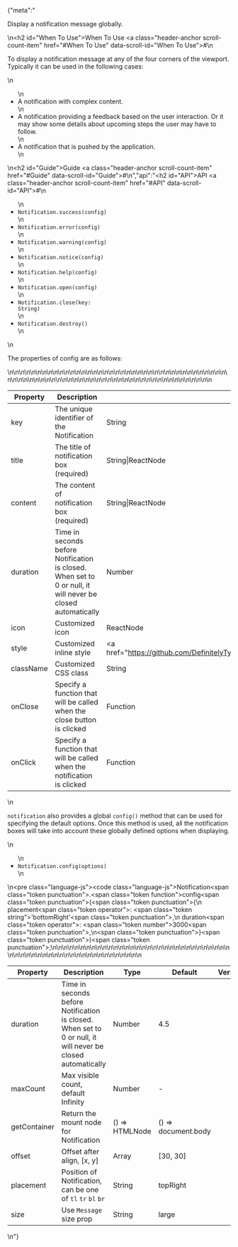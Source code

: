 {"meta":"<p>Display a notification message globally.</p>\n<h2 id=\"When To Use\">When To Use <a class=\"header-anchor scroll-count-item\" href=\"#When To Use\" data-scroll-id=\"When To Use\">#</a></h2>\n<p>To display a notification message at any of the four corners of the viewport. Typically it can be used in the following cases:</p>\n<ul>\n<li>A notification with complex content.</li>\n<li>A notification providing a feedback based on the user interaction. Or it may show some details about upcoming steps the user may have to follow.</li>\n<li>A notification that is pushed by the application.</li>\n</ul>\n<h2 id=\"Guide\">Guide <a class=\"header-anchor scroll-count-item\" href=\"#Guide\" data-scroll-id=\"Guide\">#</a></h2>\n","api":"<h2 id=\"API\">API <a class=\"header-anchor scroll-count-item\" href=\"#API\" data-scroll-id=\"API\">#</a></h2>\n<ul>\n<li><code>Notification.success(config)</code></li>\n<li><code>Notification.error(config)</code></li>\n<li><code>Notification.warning(config)</code></li>\n<li><code>Notification.notice(config)</code></li>\n<li><code>Notification.help(config)</code></li>\n<li><code>Notification.open(config)</code></li>\n<li><code>Notification.close(key: String)</code></li>\n<li><code>Notification.destroy()</code></li>\n</ul>\n<p>The properties of config are as follows:</p>\n<table>\n<thead>\n<tr>\n<th>Property</th>\n<th>Description</th>\n<th>Type</th>\n<th>Default</th>\n<th>Version</th>\n</tr>\n</thead>\n<tbody>\n<tr>\n<td>key</td>\n<td>The unique identifier of the Notification</td>\n<td>String</td>\n<td>-</td>\n<td></td>\n</tr>\n<tr>\n<td>title</td>\n<td>The title of notification box (required)</td>\n<td>String|ReactNode</td>\n<td>-</td>\n<td></td>\n</tr>\n<tr>\n<td>content</td>\n<td>The content of notification box (required)</td>\n<td>String|ReactNode</td>\n<td>-</td>\n<td></td>\n</tr>\n<tr>\n<td>duration</td>\n<td>Time in seconds before Notification is closed. When set to 0 or null, it will never be closed automatically</td>\n<td>Number</td>\n<td>4.5</td>\n<td></td>\n</tr>\n<tr>\n<td>icon</td>\n<td>Customized icon</td>\n<td>ReactNode</td>\n<td>-</td>\n<td></td>\n</tr>\n<tr>\n<td>style</td>\n<td>Customized inline style</td>\n<td><a href=\"https://github.com/DefinitelyTyped/DefinitelyTyped/blob/e434515761b36830c3e58a970abf5186f005adac/types/react/index.d.ts#L794\">React.CSSProperties</a></td>\n<td>-</td>\n<td></td>\n</tr>\n<tr>\n<td>className</td>\n<td>Customized CSS class</td>\n<td>String</td>\n<td>-</td>\n<td></td>\n</tr>\n<tr>\n<td>onClose</td>\n<td>Specify a function that will be called when the close button is clicked</td>\n<td>Function</td>\n<td>-</td>\n<td></td>\n</tr>\n<tr>\n<td>onClick</td>\n<td>Specify a function that will be called when the notification is clicked</td>\n<td>Function</td>\n<td>-</td>\n<td></td>\n</tr>\n</tbody>\n</table>\n<p><code>notification</code> also provides a global <code>config()</code> method that can be used for specifying the default options. Once this method is used, all the notification boxes will take into account these globally defined options when displaying.</p>\n<ul>\n<li><code>Notification.config(options)</code></li>\n</ul>\n<pre class=\"language-js\"><code class=\"language-js\">Notification<span class=\"token punctuation\">.</span><span class=\"token function\">config</span><span class=\"token punctuation\">(</span><span class=\"token punctuation\">{</span>\n  placement<span class=\"token operator\">:</span> <span class=\"token string\">'bottomRight'</span><span class=\"token punctuation\">,</span>\n  duration<span class=\"token operator\">:</span> <span class=\"token number\">3000</span><span class=\"token punctuation\">,</span>\n<span class=\"token punctuation\">}</span><span class=\"token punctuation\">)</span><span class=\"token punctuation\">;</span>\n</code></pre>\n<table>\n<thead>\n<tr>\n<th>Property</th>\n<th>Description</th>\n<th>Type</th>\n<th>Default</th>\n<th>Version</th>\n</tr>\n</thead>\n<tbody>\n<tr>\n<td>duration</td>\n<td>Time in seconds before Notification is closed. When set to 0 or null, it will never be closed automatically</td>\n<td>Number</td>\n<td>4.5</td>\n<td></td>\n</tr>\n<tr>\n<td>maxCount</td>\n<td>Max visible count, default Infinity</td>\n<td>Number</td>\n<td>-</td>\n<td></td>\n</tr>\n<tr>\n<td>getContainer</td>\n<td>Return the mount node for Notification</td>\n<td>() =&gt; HTMLNode</td>\n<td>() =&gt; document.body</td>\n<td></td>\n</tr>\n<tr>\n<td>offset</td>\n<td>Offset after align, [x, y]</td>\n<td>Array</td>\n<td>[30, 30]</td>\n<td></td>\n</tr>\n<tr>\n<td>placement</td>\n<td>Position of Notification, can be one of <code>tl</code> <code>tr</code> <code>bl</code> <code>br</code></td>\n<td>String</td>\n<td>topRight</td>\n<td></td>\n</tr>\n<tr>\n<td>size</td>\n<td>Use <code>Message</code> size prop</td>\n<td>String</td>\n<td>large</td>\n<td></td>\n</tr>\n</tbody>\n</table>\n"}